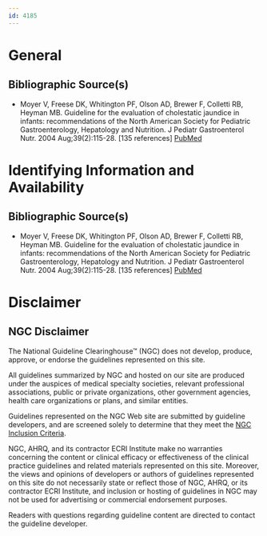 ```yaml
---
id: 4185
---
```


# General

## Bibliographic Source(s)

- Moyer V, Freese DK, Whitington PF, Olson AD, Brewer F, Colletti RB, Heyman MB. Guideline for the evaluation of cholestatic jaundice in infants: recommendations of the North American Society for Pediatric Gastroenterology, Hepatology and Nutrition. J Pediatr Gastroenterol Nutr. 2004 Aug;39(2):115-28. [135 references] [ PubMed ](http://www.ncbi.nlm.nih.gov/entrez/query.fcgi?cmd=Retrieve&db=pubmed&dopt=Abstract&list_uids=15269615)

# Identifying Information and Availability

## Bibliographic Source(s)

- Moyer V, Freese DK, Whitington PF, Olson AD, Brewer F, Colletti RB, Heyman MB. Guideline for the evaluation of cholestatic jaundice in infants: recommendations of the North American Society for Pediatric Gastroenterology, Hepatology and Nutrition. J Pediatr Gastroenterol Nutr. 2004 Aug;39(2):115-28. [135 references] [ PubMed ](http://www.ncbi.nlm.nih.gov/entrez/query.fcgi?cmd=Retrieve&db=pubmed&dopt=Abstract&list_uids=15269615)

# Disclaimer

## NGC Disclaimer

The National Guideline Clearinghouse™ (NGC) does not develop, produce, approve, or endorse the guidelines represented on this site.

All guidelines summarized by NGC and hosted on our site are produced under the auspices of medical specialty societies, relevant professional associations, public or private organizations, other government agencies, health care organizations or plans, and similar entities.

Guidelines represented on the NGC Web site are submitted by guideline developers, and are screened solely to determine that they meet the [NGC Inclusion Criteria](/help-and-about/summaries/inclusion-criteria).

NGC, AHRQ, and its contractor ECRI Institute make no warranties concerning the content or clinical efficacy or effectiveness of the clinical practice guidelines and related materials represented on this site. Moreover, the views and opinions of developers or authors of guidelines represented on this site do not necessarily state or reflect those of NGC, AHRQ, or its contractor ECRI Institute, and inclusion or hosting of guidelines in NGC may not be used for advertising or commercial endorsement purposes.

Readers with questions regarding guideline content are directed to contact the guideline developer.

